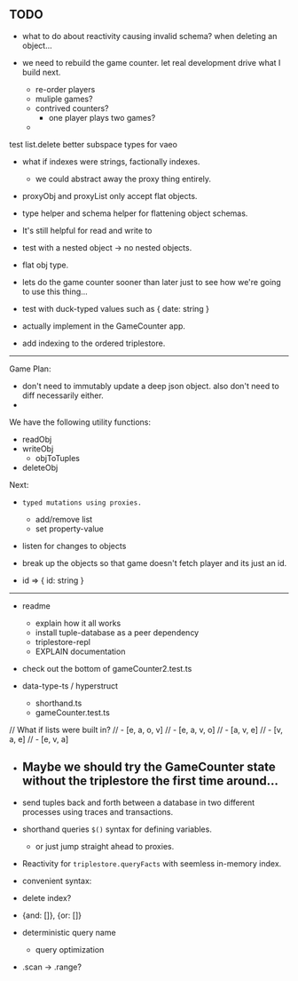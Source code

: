 ## TODO

- what to do about reactivity causing invalid schema? when deleting an object...

- we need to rebuild the game counter. let real development drive what I build next.
	- re-order players
	- muliple games?
	- contrived counters?
		- one player plays two games?
	-

test list.delete
better subspace types for vaeo

- what if indexes were strings, factionally indexes.
	- we could abstract away the proxy thing entirely.

- proxyObj and proxyList only accept flat objects.
- type helper and schema helper for flattening object schemas.
- It's still helpful for read and write to


- test with a nested object -> no nested objects.

- flat obj type.
- lets do the game counter sooner than later just to see how we're going to use this thing...

- test with duck-typed values such as { date: string }
- actually implement in the GameCounter app.

- add indexing to the ordered triplestore.

---

Game Plan:
- don't need to immutably update a deep json object. also don't need to diff necessarily either.
-

We have the following utility functions:
- readObj
- writeObj
	- objToTuples
- deleteObj

Next:
- `typed mutations using proxies.`
  - add/remove list
  - set property-value
- listen for changes to objects

- break up the objects so that game doesn't fetch player and its just an id.
- id => { id: string }



---

- readme
	- explain how it all works
	- install tuple-database as a peer dependency
	- triplestore-repl
	- EXPLAIN documentation


- check out the bottom of gameCounter2.test.ts



- data-type-ts / hyperstruct
	- shorthand.ts
	- gameCounter.test.ts

// What if lists were built in?
// - [e, a, o, v]
// - [e, a, v, o]
// - [a, v, e]
// - [v, a, e]
// - [e, v, a]


- Maybe we should try the GameCounter state without the triplestore the first time around...
	-


- send tuples back and forth between a database in two different processes using traces and transactions.
- shorthand queries `$()` syntax for defining variables.
	- or just jump straight ahead to proxies.


- Reactivity for `triplestore.queryFacts` with seemless in-memory index.

- convenient syntax:
- delete index?
- {and: []}, {or: []}

- deterministic query name
	- query optimization

- .scan -> .range?